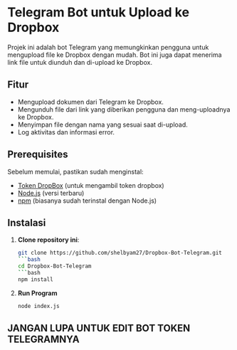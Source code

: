 # Telegram Bot untuk Upload ke Dropbox

Projek ini adalah bot Telegram yang memungkinkan pengguna untuk mengupload file ke Dropbox dengan mudah. Bot ini juga dapat menerima link file untuk diunduh dan di-upload ke Dropbox.

## Fitur

- Mengupload dokumen dari Telegram ke Dropbox.
- Mengunduh file dari link yang diberikan pengguna dan meng-uploadnya ke Dropbox.
- Menyimpan file dengan nama yang sesuai saat di-upload.
- Log aktivitas dan informasi error.

## Prerequisites

Sebelum memulai, pastikan sudah menginstal:
- [Token DropBox](https://www.dropbox.com/developers/apps/) (untuk mengambil token dropbox)
- [Node.js](https://nodejs.org/) (versi terbaru)
- [npm](https://www.npmjs.com/) (biasanya sudah terinstal dengan Node.js)

## Instalasi

1. **Clone repository ini**:
   ```bash
   git clone https://github.com/shelbyam27/Dropbox-Bot-Telegram.git
   ```bash
   cd Dropbox-Bot-Telegram
   ```bash
   npm install
2. **Run Program**
   ```bash
   node index.js
## JANGAN LUPA UNTUK EDIT BOT TOKEN TELEGRAMNYA
  
